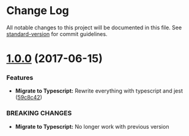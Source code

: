 # Change Log

All notable changes to this project will be documented in this file. See [standard-version](https://github.com/conventional-changelog/standard-version) for commit guidelines.

<a name="1.0.0"></a>
# [1.0.0](https://github.com/digithun/graphql-compose-recompose/compare/v0.0.1...v1.0.0) (2017-06-15)


### Features

* **Migrate to Typescript:** Rewrite everything with typescript and jest ([59c8c42](https://github.com/digithun/graphql-compose-recompose/commit/59c8c42))


### BREAKING CHANGES

* **Migrate to Typescript:** No longer work with previous version
